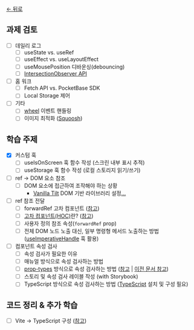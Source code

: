 [← 뒤로](../README.md)

## 과제 검토

- [ ] 데일리 로그
  - [ ] useState vs. useRef
  - [ ] useEffect vs. useLayoutEffect
  - [ ] useMousePosition 디바운싱(debouncing)
  - [ ] [IntersectionObserver API](https://developer.mozilla.org/ko/docs/Web/API/IntersectionObserver)
- [ ] 홈 워크
  - [ ] Fetch API vs. PocketBase SDK
  - [ ] Local Storage 제어
- [ ] 기타
  - [ ] [wheel](https://developer.mozilla.org/en-US/docs/Web/API/Element/wheel_event) 이벤트 핸들링
  - [ ] 이미지 최적화 ([Squoosh](https://squoosh.app/))

## 학습 주제

- [x] 커스텀 훅
  - [ ] useIsOnScreen 훅 함수 작성 (스크린 내부 표시 추적)
  - [ ] useStorage 훅 함수 작성 (로컬 스토리지 읽기/쓰기)
- [ ] ref → DOM 요소 참조
  - [ ] DOM 요소에 접근하여 조작해야 하는 상황 
    - [Vanilla Tilt](https://micku7zu.github.io/vanilla-tilt.js/) DOM 기반 라이브러리 설정[.](https://www.npmjs.com/package/react-tilt)[..](https://www.npmjs.com/package/react-parallax-tilt)
- [ ] ref 참조 전달
  - [ ] forwardRef 고차 컴포넌트 ([참고](https://react.dev/reference/react/forwardRef))
  - [ ] [고차 컴포넌트(HOC)](https://ko.legacy.reactjs.org/docs/higher-order-components.html#gatsby-focus-wrapper)란? ([참고](https://euid.notion.site/HOC-5f9d30c19d3f40b89b28c31e429cb5d6?pvs=4))
  - [ ] 사용자 정의 참조 속성(`forwardRef` prop)
  - [ ] 전체 DOM 노드 노출 대신, 일부 명령형 메서드 노출하는 방법 ([useImperativeHandle](https://react.dev/reference/react/useImperativeHandle) 훅 활용)
- [ ] 컴포넌트 속성 검사
  - [ ] 속성 검사가 필요한 이유
  - [ ] 매뉴얼 방식으로 속성 검사하는 방법
  - [ ] [prop-types](https://www.npmjs.com/package/prop-types) 방식으로 속성 검사하는 방법 ([참고](https://react.dev/reference/react/Component#static-proptypes) | [이전 문서 참고](https://ko.legacy.reactjs.org/docs/typechecking-with-proptypes.html#gatsby-focus-wrapper))
  - [ ] 스토리 및 속성 검사 레이블 작성 (with Storybook)
  - [ ] TypeScript 방식으로 속성 검사하는 방법 ([TypeScript](https://typescriptlang.org) 설치 및 구성 필요)

## 코드 정리 & 추가 학습

- [ ] Vite → TypeScript 구성 ([참고](https://www.notion.so/euid/TypeScript-8dbbc74b79344dc8b048d98bfe34a3f3?pvs=4))


